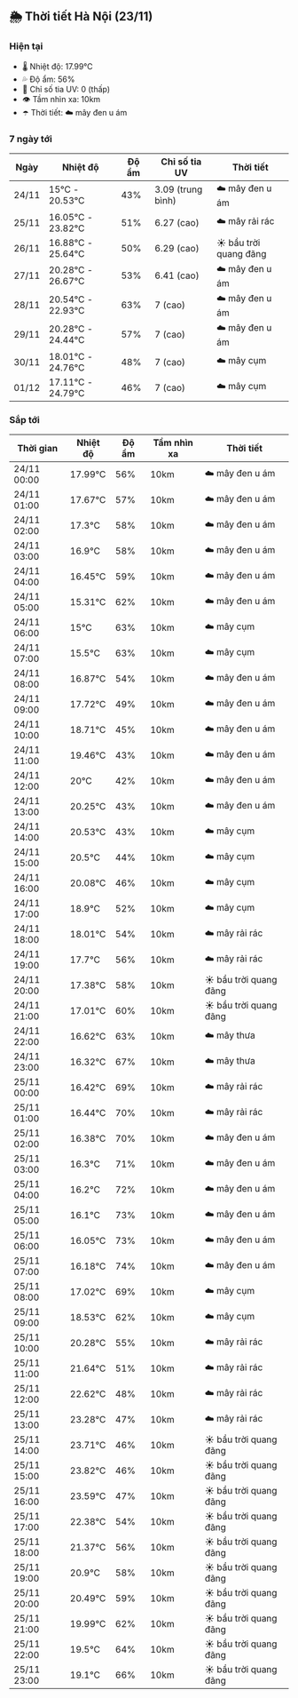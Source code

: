 ## 🌦️ Thời tiết Hà Nội (23/11)

### Hiện tại

- 🌡️ Nhiệt độ: 17.99℃
- 💦 Độ ẩm: 56%
- 🌟 Chỉ số tia UV: 0 (thấp)
- 👁️ Tầm nhìn xa: 10km
- ☂️ Thời tiết: ☁️ mây đen u ám

### 7 ngày tới

| Ngày | Nhiệt độ | Độ ẩm | Chỉ số tia UV | Thời tiết |
| --- | --- | --- | --- | --- |
| 24/11 | 15℃ - 20.53℃ | 43% | 3.09 (trung bình) | ☁️ mây đen u ám |
| 25/11 | 16.05℃ - 23.82℃ | 51% | 6.27 (cao) | ☁️ mây rải rác |
| 26/11 | 16.88℃ - 25.64℃ | 50% | 6.29 (cao) | ☀️ bầu trời quang đãng |
| 27/11 | 20.28℃ - 26.67℃ | 53% | 6.41 (cao) | ☁️ mây đen u ám |
| 28/11 | 20.54℃ - 22.93℃ | 63% | 7 (cao) | ☁️ mây đen u ám |
| 29/11 | 20.28℃ - 24.44℃ | 57% | 7 (cao) | ☁️ mây đen u ám |
| 30/11 | 18.01℃ - 24.76℃ | 48% | 7 (cao) | ☁️ mây cụm |
| 01/12 | 17.11℃ - 24.79℃ | 46% | 7 (cao) | ☁️ mây cụm |

### Sắp tới

| Thời gian | Nhiệt độ | Độ ẩm | Tầm nhìn xa | Thời tiết |
| --- | --- | --- | --- | --- |
| 24/11 00:00 | 17.99℃ | 56% | 10km | ☁️ mây đen u ám |
| 24/11 01:00 | 17.67℃ | 57% | 10km | ☁️ mây đen u ám |
| 24/11 02:00 | 17.3℃ | 58% | 10km | ☁️ mây đen u ám |
| 24/11 03:00 | 16.9℃ | 58% | 10km | ☁️ mây đen u ám |
| 24/11 04:00 | 16.45℃ | 59% | 10km | ☁️ mây đen u ám |
| 24/11 05:00 | 15.31℃ | 62% | 10km | ☁️ mây đen u ám |
| 24/11 06:00 | 15℃ | 63% | 10km | ☁️ mây cụm |
| 24/11 07:00 | 15.5℃ | 63% | 10km | ☁️ mây cụm |
| 24/11 08:00 | 16.87℃ | 54% | 10km | ☁️ mây đen u ám |
| 24/11 09:00 | 17.72℃ | 49% | 10km | ☁️ mây đen u ám |
| 24/11 10:00 | 18.71℃ | 45% | 10km | ☁️ mây đen u ám |
| 24/11 11:00 | 19.46℃ | 43% | 10km | ☁️ mây đen u ám |
| 24/11 12:00 | 20℃ | 42% | 10km | ☁️ mây đen u ám |
| 24/11 13:00 | 20.25℃ | 43% | 10km | ☁️ mây đen u ám |
| 24/11 14:00 | 20.53℃ | 43% | 10km | ☁️ mây cụm |
| 24/11 15:00 | 20.5℃ | 44% | 10km | ☁️ mây cụm |
| 24/11 16:00 | 20.08℃ | 46% | 10km | ☁️ mây cụm |
| 24/11 17:00 | 18.9℃ | 52% | 10km | ☁️ mây cụm |
| 24/11 18:00 | 18.01℃ | 54% | 10km | ☁️ mây rải rác |
| 24/11 19:00 | 17.7℃ | 56% | 10km | ☁️ mây rải rác |
| 24/11 20:00 | 17.38℃ | 58% | 10km | ☀️ bầu trời quang đãng |
| 24/11 21:00 | 17.01℃ | 60% | 10km | ☀️ bầu trời quang đãng |
| 24/11 22:00 | 16.62℃ | 63% | 10km | ☁️ mây thưa |
| 24/11 23:00 | 16.32℃ | 67% | 10km | ☁️ mây thưa |
| 25/11 00:00 | 16.42℃ | 69% | 10km | ☁️ mây rải rác |
| 25/11 01:00 | 16.44℃ | 70% | 10km | ☁️ mây rải rác |
| 25/11 02:00 | 16.38℃ | 70% | 10km | ☁️ mây đen u ám |
| 25/11 03:00 | 16.3℃ | 71% | 10km | ☁️ mây đen u ám |
| 25/11 04:00 | 16.2℃ | 72% | 10km | ☁️ mây đen u ám |
| 25/11 05:00 | 16.1℃ | 73% | 10km | ☁️ mây đen u ám |
| 25/11 06:00 | 16.05℃ | 73% | 10km | ☁️ mây đen u ám |
| 25/11 07:00 | 16.18℃ | 74% | 10km | ☁️ mây đen u ám |
| 25/11 08:00 | 17.02℃ | 69% | 10km | ☁️ mây cụm |
| 25/11 09:00 | 18.53℃ | 62% | 10km | ☁️ mây cụm |
| 25/11 10:00 | 20.28℃ | 55% | 10km | ☁️ mây rải rác |
| 25/11 11:00 | 21.64℃ | 51% | 10km | ☁️ mây rải rác |
| 25/11 12:00 | 22.62℃ | 48% | 10km | ☁️ mây rải rác |
| 25/11 13:00 | 23.28℃ | 47% | 10km | ☁️ mây rải rác |
| 25/11 14:00 | 23.71℃ | 46% | 10km | ☀️ bầu trời quang đãng |
| 25/11 15:00 | 23.82℃ | 46% | 10km | ☀️ bầu trời quang đãng |
| 25/11 16:00 | 23.59℃ | 47% | 10km | ☀️ bầu trời quang đãng |
| 25/11 17:00 | 22.38℃ | 54% | 10km | ☀️ bầu trời quang đãng |
| 25/11 18:00 | 21.37℃ | 56% | 10km | ☀️ bầu trời quang đãng |
| 25/11 19:00 | 20.9℃ | 58% | 10km | ☀️ bầu trời quang đãng |
| 25/11 20:00 | 20.49℃ | 59% | 10km | ☀️ bầu trời quang đãng |
| 25/11 21:00 | 19.99℃ | 62% | 10km | ☀️ bầu trời quang đãng |
| 25/11 22:00 | 19.5℃ | 64% | 10km | ☀️ bầu trời quang đãng |
| 25/11 23:00 | 19.1℃ | 66% | 10km | ☀️ bầu trời quang đãng |
